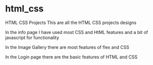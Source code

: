 # html_css
HTML CSS Projects
This are all the HTML CSS projects designs

In the info page I have used most CSS and HtML features and a bit of javascript for functionality

In the Image Gallery there are most features of flex and CSS 

In the Login page there are the basic features of HTML and CSS
